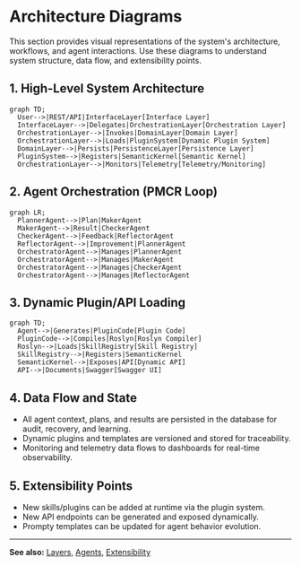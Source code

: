 # Architecture Diagrams

This section provides visual representations of the system's architecture, workflows, and agent interactions. Use these diagrams to understand system structure, data flow, and extensibility points.

## 1. High-Level System Architecture

```mermaid
graph TD;
  User-->|REST/API|InterfaceLayer[Interface Layer]
  InterfaceLayer-->|Delegates|OrchestrationLayer[Orchestration Layer]
  OrchestrationLayer-->|Invokes|DomainLayer[Domain Layer]
  OrchestrationLayer-->|Loads|PluginSystem[Dynamic Plugin System]
  DomainLayer-->|Persists|PersistenceLayer[Persistence Layer]
  PluginSystem-->|Registers|SemanticKernel[Semantic Kernel]
  OrchestrationLayer-->|Monitors|Telemetry[Telemetry/Monitoring]
```

## 2. Agent Orchestration (PMCR Loop)

```mermaid
graph LR;
  PlannerAgent-->|Plan|MakerAgent
  MakerAgent-->|Result|CheckerAgent
  CheckerAgent-->|Feedback|ReflectorAgent
  ReflectorAgent-->|Improvement|PlannerAgent
  OrchestratorAgent-->|Manages|PlannerAgent
  OrchestratorAgent-->|Manages|MakerAgent
  OrchestratorAgent-->|Manages|CheckerAgent
  OrchestratorAgent-->|Manages|ReflectorAgent
```

## 3. Dynamic Plugin/API Loading

```mermaid
graph TD;
  Agent-->|Generates|PluginCode[Plugin Code]
  PluginCode-->|Compiles|Roslyn[Roslyn Compiler]
  Roslyn-->|Loads|SkillRegistry[Skill Registry]
  SkillRegistry-->|Registers|SemanticKernel
  SemanticKernel-->|Exposes|API[Dynamic API]
  API-->|Documents|Swagger[Swagger UI]
```

## 4. Data Flow and State

- All agent context, plans, and results are persisted in the database for audit, recovery, and learning.
- Dynamic plugins and templates are versioned and stored for traceability.
- Monitoring and telemetry data flows to dashboards for real-time observability.

## 5. Extensibility Points

- New skills/plugins can be added at runtime via the plugin system.
- New API endpoints can be generated and exposed dynamically.
- Prompty templates can be updated for agent behavior evolution.

---

**See also:** [Layers](layers.md), [Agents](agents.md), [Extensibility](extensibility.md)
